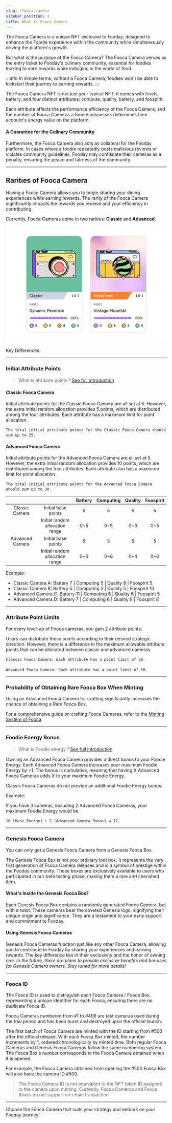 ```yaml
---
slug: /fooca-camera
sidebar_position: 1
title: What is Fooca Camera
---
```


The Fooca Camera is a unique NFT exclusive to Fooday, designed to enhance the Foodie experience within the community while simultaneously driving the platform's growth.

But what is the purpose of the Fooca Camera? The Fooca Camera serves as the entry ticket to Fooday's culinary community, essential for foodies looking to earn rewards while indulging in the world of food. 

:::info
In simple terms, without a Fooca Camera, foodies won't be able to kickstart their journey to earning rewards.
:::

The Fooca Camera NFT is not just your typical NFT; it comes with levels, battery, and four distinct attributes: compute, quality, battery, and foospirit. 

Each attribute affects the performance efficiency of the Fooca Camera, and the number of Fooca Cameras a foodie possesses determines their account's energy value on the platform.

#### A Guarantee for the Culinary Community

Furthermore, the Fooca Camera also acts as collateral for the Fooday platform. In cases where a foodie repeatedly posts malicious reviews or violates community guidelines, Fooday may confiscate their cameras as a penalty, ensuring the peace and fairness of the community.

***

## Rarities of Fooca Camera

Having a Fooca Camera allows you to begin sharing your dining experiences while earning rewards. The rarity of the Fooca Camera significantly impacts the rewards you receive and your efficiency in contributing.

Currently, Fooca Cameras come in two rarities: **Classic** and **Advanced**.

![Classic and Advanced Fooca Camera](../fooca-rarity.jpg)

Key Differences:

***

### Initial Attribute Points

> What is attribute points？[See full introduction](/attributes)

#### Classic Fooca Camera

Initial attribute points for the Classic Fooca Camera are all set at 5. However, the extra initial random allocation provides 5 points, which are distributed among the four attributes. Each attribute has a maximum limit for point allocation.

```
The total initial attribute points for the Classic Fooca Camera should sum up to 25.
```

#### Advanced Fooca Camera

Initial attribute points for the Advanced Fooca Camera are all set at 5. However, the extra initial random allocation provides 10 points, which are distributed among the four attributes. Each attribute also has a maximum limit for point allocation.

```
The total initial attribute points for the Advanced Fooca Camera should sum up to 30.
```

|  |  | Battery  | Computing  | Quality  | Foospirit  |
|:---:|:---:|:---:|:---:|:---:|:---:|
| Classic Camera | Initial base points |  5  |  5  |  5  |  5  |
|   | Initial random allocation range  |  0~5  |  0~5  |  0~3  |  0~5  |
| Advanced Camera | Initial base points |  5  |  5  |  5  |  5  |
|   | Initial random allocation range  |  0~6  |  0~6  |  0~4  |  0~6  |

Example:

* Classic Camera A: Battery 7 | Computing 5 | Quality 8 | Foospirit 5
* Classic Camera B: Battery 5 | Computing 5 | Quality 5 | Foospirit 10
* Advanced Camera C: Battery 11 | Computing 8 | Quality 6 | Foospirit 5
* Advanced Camera D: Battery 7 | Computing 6 | Quality 9 | Foospirit 8

***

### Attribute Point Limits

For every level-up of Fooca cameras, you gain 2 attribute points.

Users can distribute these points according to their desired strategic direction. However, there is a difference in the maximum allowable attribute points that can be allocated between classic and advanced cameras.

```
Classic Fooca Camera: Each attribute has a point limit of 30.

Advanced Fooca Camera: Each attribute has a point limit of 50.
```

***

### Probability of Obtaining Rare Fooca Box When Minting

Using an Advanced Fooca Camera for crafting significantly increases the chance of obtaining a Rare Fooca Box.

For a comprehensive guide on crafting Fooca Cameras, refer to the [Minting System of Fooca](/minting).

***

### Foodie Energy Bonus

> What is Foodie energy？[See full introduction](/foodie-energy)

Owning an Advanced Fooca Camera provides a direct bonus to your Foodie Energy. Each Advanced Fooca Camera increases your maximum Foodie Energy by +1. The bonus is cumulative, meaning that having X Advanced Fooca Cameras adds X to your maximum Foodie Energy.

Classic Fooca Cameras do not provide an additional Foodie Energy bonus.

 

Example: 

If you have 3 cameras, including 2 Advanced Fooca Cameras, your maximum Foodie Energy would be 

```
10 (Base Energy) + 2 (Advanced Camera Bonus) = 12.
```

***

### Genesis Fooca Camera

You can only get a Genesis Fooca Camera from a Genesis Fooca Box.

The Genesis Fooca Box is not your ordinary loot box. It represents the very first generation of Fooca Camera releases and is a symbol of prestige within the Fooday community. These boxes are exclusively available to users who participated in our beta testing phase, making them a rare and cherished item.

#### What's Inside the Genesis Fooca Box?

Each Genesis Fooca Box contains a randomly generated Fooca Camera, but with a twist. These cameras bear the coveted Genesis logo, signifying their unique origin and significance. They are a testament to your early support and commitment to Fooday.

#### Using Genesis Fooca Cameras

Genesis Fooca Cameras function just like any other Fooca Camera, allowing you to contribute to Fooday by sharing your experiences and earning rewards. The key difference lies in their exclusivity and the honor of owning one. _In the future, there are plans to provide exclusive benefits and bonuses for Genesis Camera owners. Stay tuned for more details!_

***

### Fooca ID

The Fooca ID is used to distinguish each Fooca Camera / Fooca Box, representing a unique identifier for each Fooca, ensuring there are no duplicate Fooca ID.

Fooca Cameras numbered from #1 to #499 are test cameras used during the trial period and has been burnt and destroyed upon the official launch.

The first batch of Fooca Camera are minted with the ID starting from #500 after the official release. With each Fooca Box minted, the number increments by 1, ordered chronologically by minted time. Both regular Fooca Cameras and Genesis Fooca Cameras follow the same numbering system. The Fooca Box's number corresponds to the Fooca Camera obtained when it is opened.

For example, the Fooca Camera obtained from opening the #500 Fooca Box will also have the camera ID #500.

> The Fooca Camera ID is not equivalent to the NFT token ID assigned to the camera upon minting. Currently, Fooca Cameras and Fooca Boxes do not support on-chain transaction.

***

Choose the Fooca Camera that suits your strategy and embark on your Fooday journey!
